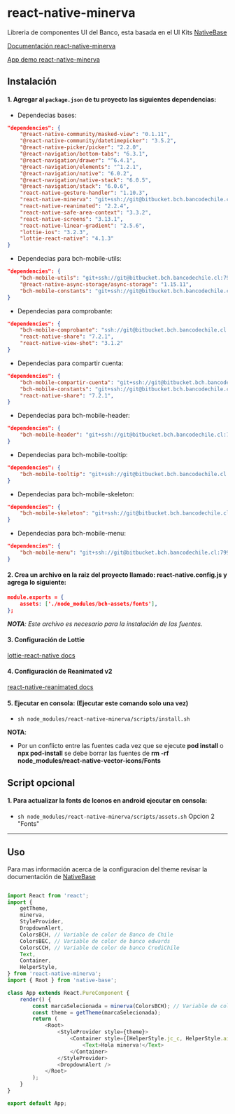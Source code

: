 # react-native-minerva

Libreria de componentes UI del Banco, esta basada en el UI Kits [NativeBase](https://nativebase.io/)

[Documentación react-native-minerva](http://confluence.bch.bancodechile.cl:8090/display/TD/Minerva)

[App demo react-native-minerva](http://bitbucket.bch.bancodechile.cl:7990/projects/INVA/repos/react-native-minerva-documentacion/browse)

## Instalación

#### 1. Agregar al `package.json` de tu proyecto las siguientes dependencias:

* Dependecias bases:
```json
"dependencies": {
    "@react-native-community/masked-view": "0.1.11",
    "@react-native-community/datetimepicker": "3.5.2",
    "@react-native-picker/picker": "2.2.0",
    "@react-navigation/bottom-tabs": "6.3.1",
    "@react-navigation/drawer": "^6.4.1",
    "@react-navigation/elements": "^1.2.1",
    "@react-navigation/native": "6.0.2",
    "@react-navigation/native-stack": "6.0.5",
    "@react-navigation/stack": "6.0.6",
    "react-native-gesture-handler": "1.10.3",
    "react-native-minerva": "git+ssh://git@bitbucket.bch.bancodechile.cl:7999/inva/react-native-minerva.git#master",
    "react-native-reanimated": "2.2.4",
    "react-native-safe-area-context": "3.3.2",
    "react-native-screens": "3.13.1",
    "react-native-linear-gradient": "2.5.6",
    "lottie-ios": "3.2.3",
    "lottie-react-native": "4.1.3"
}
```

* Dependecias para bch-mobile-utils:
```json
"dependencies": {
    "bch-mobile-utils": "git+ssh://git@bitbucket.bch.bancodechile.cl:7999/inva/bch-mobile-utils.git#develop",
    "@react-native-async-storage/async-storage": "1.15.11",
    "bch-mobile-constants": "git+ssh://git@bitbucket.bch.bancodechile.cl:7999/inva/bch-mobile-constants.git#v2.5.0",
}
```

* Dependecias para comprobante:
```json
"dependencies": {
    "bch-mobile-comprobante": "ssh://git@bitbucket.bch.bancodechile.cl:7999/inva/bch-mobile-comprobante.git#develop",
    "react-native-share": "7.2.1",
    "react-native-view-shot": "3.1.2"
}
```

* Dependecias para compartir cuenta:
```json
"dependencies": {
    "bch-mobile-compartir-cuenta": "git+ssh://git@bitbucket.bch.bancodechile.cl:7999/inva/bch-mobile-compartir-cuenta.git#develop",
    "bch-mobile-constants": "git+ssh://git@bitbucket.bch.bancodechile.cl:7999/inva/bch-mobile-constants.git#v2.5.0",
    "react-native-share": "7.2.1",
}
```

* Dependecias para bch-mobile-header:
```json
"dependencies": {
    "bch-mobile-header": "git+ssh://git@bitbucket.bch.bancodechile.cl:7999/inva/bch-mobile-header.git#develop",
}
```

* Dependecias para bch-mobile-tooltip:
```json
"dependencies": {
    "bch-mobile-tooltip": "git+ssh://git@bitbucket.bch.bancodechile.cl:7999/inva/bch-mobile-tooltip.git#master",
}
```

* Dependecias para bch-mobile-skeleton:
```json
"dependencies": {
    "bch-mobile-skeleton": "git+ssh://git@bitbucket.bch.bancodechile.cl:7999/inva/bch-mobile-skeleton.git#develop",
}
```

* Dependecias para bch-mobile-menu:
```json
"dependencies": {
    "bch-mobile-menu": "git+ssh://git@bitbucket.bch.bancodechile.cl:7999/inva/bch-mobile-menu.git#develop",
}
```

#### 2. Crea un archivo en la raiz del proyecto llamado: **react-native.config.js** y agrega lo siguiente:

```json
module.exports = {
    assets: ['./node_modules/bch-assets/fonts'],
};
```

_**NOTA**: Este archivo es necesario para la instalación de las fuentes._

#### 3. Configuración de Lottie

[lottie-react-native docs](https://github.com/lottie-react-native/lottie-react-native#installing-react-native--0600)

#### 4. Configuración de Reanimated v2

[react-native-reanimated docs](https://docs.swmansion.com/react-native-reanimated/docs/fundamentals/installation)


#### 5. Ejecutar en consola: (Ejecutar este comando **solo una vez**)

- `sh node_modules/react-native-minerva/scripts/install.sh` 

**NOTA**:
- Por un conflicto entre las fuentes cada vez que se ejecute **pod install** o **npx pod-install** se debe borrar las fuentes de **rm -rf node_modules/react-native-vector-icons/Fonts**

## Script opcional

#### 1. Para actualizar la fonts de Iconos en android ejecutar en consola: 

- `sh node_modules/react-native-minerva/scripts/assets.sh` Opcion 2 "Fonts"

- - -

## Uso

Para mas información acerca de la configuracion del theme revisar la documentación de [NativeBase](https://docs.nativebase.io/Customize.html#theaming-nb-headref)

```javascript

import React from 'react';
import {
    getTheme,
    minerva,
    StyleProvider,
    DropdownAlert,
    ColorsBCH, // Variable de color de Banco de Chile
    ColorsBEC, // Variable de color de banco edwards
    ColorsCCH, // Variable de color de banco CrediChile
    Text,
    Container,
    HelperStyle,
} from 'react-native-minerva';
import { Root } from 'native-base';

class App extends React.PureComponent {
    render() {
        const marcaSelecionada = minerva(ColorsBCH); // Variable de color de la marca selecionada
        const theme = getTheme(marcaSelecionada);
        return (
            <Root>
                <StyleProvider style={theme}>
                    <Container style={[HelperStyle.jc_c, HelperStyle.ai_c]}>
                        <Text>Hola minerva!</Text>
                    </Container>
                </StyleProvider>
                <DropdownAlert />
            </Root>
        );
    }
}

export default App;

```